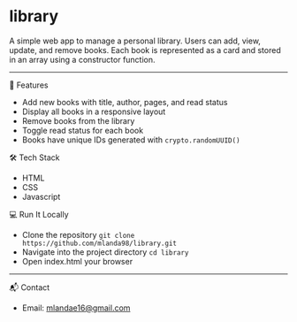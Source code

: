 # library

A simple web app to manage a personal library. Users can add, view, update, and remove books. Each book is represented as a card and stored in an array using a constructor function.

---

📌 Features
- Add new books with title, author, pages, and read status
- Display all books in a responsive layout
- Remove books from the library
- Toggle read status for each book
- Books have unique IDs generated with `crypto.randomUUID()`

🛠️ Tech Stack
- HTML
- CSS
- Javascript


💻 Run It Locally
- Clone the repository
  `git clone https://github.com/mlanda98/library.git`
- Navigate into the project directory
  `cd library`
- Open index.html your browser

---

📬 Contact
- Email: mlandae16@gmail.com
 